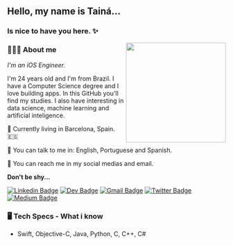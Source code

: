 
## Hello, my name is Tainá...
### Is nice to have you here. ✨

<img align='right' src="https://media.giphy.com/media/ieyl9zmCjO4b4t6qoY/giphy.gif" width="230">

### 👩🏽‍💻 About me

_I'm an iOS Engineer._ 

I'm 24 years old and I'm from Brazil. I have a Computer Science degree and I love building apps. In this GitHub you'll find my studies. 
I also have interesting in data science, machine learning and artificial inteligence. 
 
📍 Currently living in Barcelona, Spain. 🇪🇸

💬 You can talk to me in: English, Portuguese and Spanish.

📩 You can reach me in my social medias and email. 

**Don't be shy...**
 
[![Linkedin Badge](https://img.shields.io/badge/-Linkedin-blue?style=flat-square&logo=Linkedin&logoColor=white&link=https://www.linkedin.com/in/tainaviriato/)](https://www.linkedin.com/in/tainaviriato/) 
[![Dev Badge](https://img.shields.io/badge/-Dev.to-black?style=flat-square&logo=dev.to&logoColor=white&link=https://dev.to/tainavm)](https://dev.to/tainavm) 
[![Gmail Badge](https://img.shields.io/badge/-Gmail-c14438?style=flat-square&logo=Gmail&logoColor=white&link=mailto:tainavmendes@gmail.com)](mailto:tainavmendes@gmail.com)
[![Twitter Badge](https://img.shields.io/badge/-Twitter-1ca0f1?style=flat-square&logo=twitter&logoColor=white&link=https://twitter.com/tainavmendes)](https://twitter.com/tainavmendes) 
[![Medium Badge](https://img.shields.io/badge/-Medium-black?style=flat-square&logo=medium&logoColor=white&link=https://medium.com/be-mobile)](https://medium.com/be-mobile) 
 
### 🖥 Tech Specs - What i know   
- Swift, Objective-C, Java, Python, C, C++, C#
